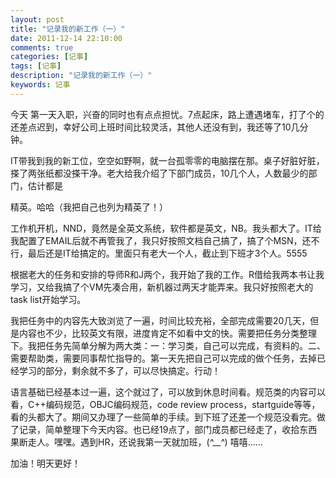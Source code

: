 ```yaml
---
layout: post
title: "记录我的新工作（一）"
date: 2011-12-14 22:10:00 
comments: true
categories: [记事]
tags: [记事]
description: "记录我的新工作（一）"
keywords: 记事
---
```



 
  今天 第一天入职，兴奋的同时也有点点担忧。7点起床，路上遭遇堵车，打了个的还差点迟到，幸好公司上班时间比较灵活，其他人还没有到，我还等了10几分钟。
 
 
  IT带我到我的新工位，空空如野啊，就一台孤零零的电脑摆在那。桌子好脏好脏，搽了两张纸都没搽干净。老大给我介绍了下部门成员，10几个人，人数最少的部门，估计都是
 
 
  精英。哈哈（我把自己也列为精英了！）
 
 
  工作机开机，NND，竟然是全英文系统，软件都是英文，NB。我头都大了。IT给我配置了EMAIL后就不再管我了，我只好按照文档自己搞了，搞了个MSN，还不行，最后还是IT给搞定的。里面只有老大一个人，截止到下班才3个人。5555
 
 
  根据老大的任务和安排的导师R和J两个，我开始了我的工作。R借给我两本书让我学习，又给我搞了个VM先凑合用，新机器过两天才能弄来。我只好按照老大的task list开始学习。
 
 
  我把任务中的内容先大致浏览了一遍，时间比较充裕，全部完成需要20几天，但是内容也不少，比较英文有限，进度肯定不如看中文的快。需要把任务分类整理下。我把任务先简单分解为两大类：一：学习类，自己可以完成，有资料的。二、需要帮助类，需要同事帮忙指导的。第一天先把自己可以完成的做个任务，去掉已经学习的部分，剩余就不多了，可以尽快搞定。行动！
 
 
  语言基础已经基本过一遍，这个就过了，可以放到休息时间看。规范类的内容可以看，C++编码规范，OBJC编码规范，code review process，startguide等等，看的头都大了。期间又办理了一些简单的手续。到下班了还差一个规范没看完。做了记录，简单整理下今天内容。也已经19点了，部门成员都已经走了，收拾东西果断走人。嘿嘿。遇到HR，还说我第一天就加班，(*^__^*) 嘻嘻……
 
 
  加油！明天更好！
 



